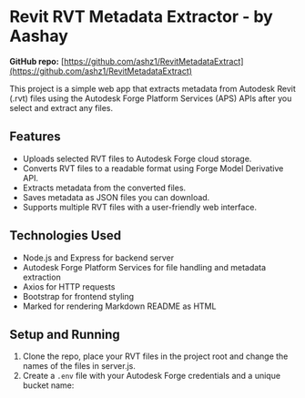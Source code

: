 # Revit RVT Metadata Extractor - by Aashay

**GitHub repo:** [https://github.com/ashz1/RevitMetadataExtract](https://github.com/ashz1/RevitMetadataExtract)

This project is a simple web app that extracts metadata from Autodesk Revit (.rvt) files using the Autodesk Forge Platform Services (APS) APIs after you select and extract any files.

## Features

- Uploads selected RVT files to Autodesk Forge cloud storage.
- Converts RVT files to a readable format using Forge Model Derivative API.
- Extracts metadata from the converted files.
- Saves metadata as JSON files you can download.
- Supports multiple RVT files with a user-friendly web interface.

## Technologies Used

- Node.js and Express for backend server
- Autodesk Forge Platform Services for file handling and metadata extraction
- Axios for HTTP requests
- Bootstrap for frontend styling
- Marked for rendering Markdown README as HTML

## Setup and Running

1. Clone the repo, place your RVT files in the project root and change the names of the files in server.js.
2. Create a `.env` file with your Autodesk Forge credentials and a unique bucket name:
